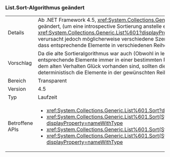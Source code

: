 ### <a name="listsort-algorithm-changed"></a>List.Sort-Algorithmus geändert

|   |   |
|---|---|
|Details|Ab .NET Framework 4.5, <xref:System.Collections.Generic.List%601?displayProperty=name>des Sortieralgorithmus wurde geändert, (um eine introspective Sortierung anstelle einer schnellen Sortierung sein). <xref:System.Collections.Generic.List%601?displayProperty=name>die Sortierreihenfolge wurde nie stabil, diese Änderung verursacht jedoch möglicherweise verschiedene Szenarien zum Sortieren in instabilen Möglichkeiten. Das bedeutet einfach, dass entsprechende Elemente in verschiedenen Reihenfolgen bei nachfolgenden Aufrufen der API sortieren können.|
|Vorschlag|Da die alte Sortieralgorithmus war auch (Obwohl in leicht variieren) instabil ist, es darf kein Code, von denen abhängt entsprechende Elemente immer in einer bestimmten Reihenfolge sortieren. Wenn Instanzen des Codes je nach, und wird mit dem alten Verhalten Glück vorhanden sind, sollten diesen Code aktualisiert werden, um eine verwendet werden soll, die deterministisch die Elemente in der gewünschten Reihenfolge sortiert werden sollen.|
|Bereich|Transparent|
|Version|4.5|
|Typ|Laufzeit|
|Betroffene APIs|<ul><li><xref:System.Collections.Generic.List%601.Sort?displayProperty=nameWithType></li><li><xref:System.Collections.Generic.List%601.Sort(System.Collections.Generic.IComparer{%600})?displayProperty=nameWithType></li><li><xref:System.Collections.Generic.List%601.Sort(System.Comparison{%600})?displayProperty=nameWithType></li><li><xref:System.Collections.Generic.List%601.Sort(System.Int32,System.Int32,System.Collections.Generic.IComparer{%600})?displayProperty=nameWithType></li></ul>|

